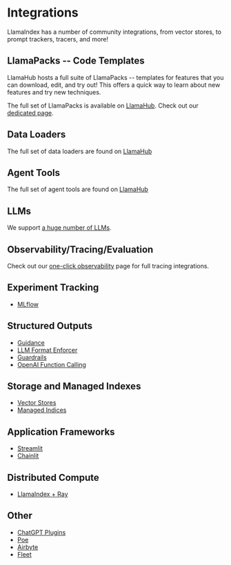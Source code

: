 # Integrations

LlamaIndex has a number of community integrations, from vector stores, to prompt trackers, tracers, and more!

## LlamaPacks -- Code Templates

LlamaHub hosts a full suite of LlamaPacks -- templates for features that you can download, edit, and try out! This offers a quick way to learn about new features and try new techniques.

The full set of LlamaPacks is available on [LlamaHub](https://llamahub.ai/). Check out our [dedicated page](llama_packs/index.md).

## Data Loaders

The full set of data loaders are found on [LlamaHub](https://llamahub.ai/)

## Agent Tools

The full set of agent tools are found on [LlamaHub](https://llamahub.ai/)

## LLMs

We support [a huge number of LLMs](../module_guides/models/llms/modules.md).

## Observability/Tracing/Evaluation

Check out our [one-click observability](../module_guides/observability/index.md) page
for full tracing integrations.

## Experiment Tracking

- [MLflow](../../examples/observability/mlflow)

## Structured Outputs

- [Guidance](integrations/guidance.md)
- [LLM Format Enforcer](integrations/lmformatenforcer.md)
- [Guardrails](../examples/output_parsing/GuardrailsDemo.ipynb)
- [OpenAI Function Calling](../examples/output_parsing/openai_pydantic_program.ipynb)

## Storage and Managed Indexes

- [Vector Stores](integrations/vector_stores.md)
- [Managed Indices](integrations/managed_indices.md)

## Application Frameworks

- [Streamlit](https://blog.streamlit.io/build-a-chatbot-with-custom-data-sources-powered-by-llamaindex/)
- [Chainlit](https://docs.chainlit.io/integrations/llama-index)

## Distributed Compute

- [LlamaIndex + Ray](https://www.anyscale.com/blog/build-and-scale-a-powerful-query-engine-with-llamaindex-ray)

## Other

- [ChatGPT Plugins](integrations/chatgpt_plugins.md)
- [Poe](https://github.com/poe-platform/poe-protocol/tree/main/llama_poe)
- [Airbyte](https://airbyte.com/tutorials/airbyte-and-llamaindex-elt-and-chat-with-your-data-warehouse-without-writing-sql)
- [Fleet](integrations/fleet_libraries_context.md)
